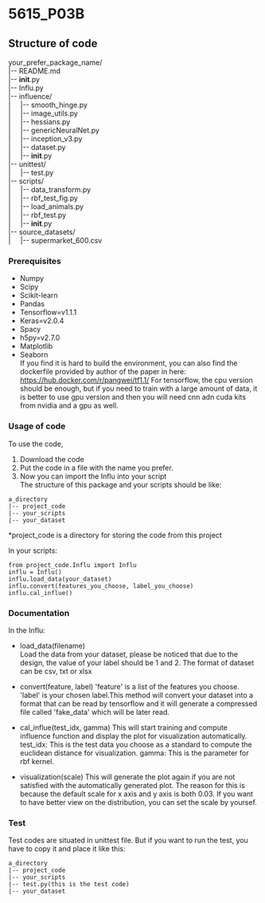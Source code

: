 # 5615_P03B

## Structure of code
your_prefer_package_name/<br/>
|-- README.md<br/>
|-- __init__.py<br/>
|-- Influ.py<br/>
|-- influence/<br/>
|&nbsp;&nbsp;&nbsp;&nbsp; |-- smooth_hinge.py<br/>
|&nbsp;&nbsp;&nbsp;&nbsp;   |-- image_utils.py<br/>
|&nbsp;&nbsp;&nbsp;&nbsp;   |-- hessians.py<br/>
|&nbsp;&nbsp;&nbsp;&nbsp;   |-- genericNeuralNet.py<br/>
|&nbsp;&nbsp;&nbsp;&nbsp;   |-- inception_v3.py<br/>
|&nbsp;&nbsp;&nbsp;&nbsp;   |-- dataset.py<br/>
|&nbsp;&nbsp;&nbsp;&nbsp;   |-- __init__.py<br/>
|-- unittest/<br/>
|&nbsp;&nbsp;&nbsp;&nbsp;   |-- test.py<br/>
|-- scripts/<br/>
|&nbsp;&nbsp;&nbsp;&nbsp;   |-- data_transform.py<br/>
|&nbsp;&nbsp;&nbsp;&nbsp;   |-- rbf_test_fig.py<br/>
|&nbsp;&nbsp;&nbsp;&nbsp;   |-- load_animals.py<br/>
|&nbsp;&nbsp;&nbsp;&nbsp;   |-- rbf_test.py<br/>
|&nbsp;&nbsp;&nbsp;&nbsp;   |-- __init__.py<br/>
|-- source_datasets/<br/>
|&nbsp;&nbsp;&nbsp;&nbsp;   |-- supermarket_600.csv<br/>

### Prerequisites
+ Numpy
+ Scipy
+ Scikit-learn
+ Pandas
+ Tensorflow=v1.1.1
+ Keras=v2.0.4
+ Spacy
+ h5py=v2.7.0
+ Matplotlib
+ Seaborn<br/>
If you find it is hard to build the environment, you can also find the dockerfile provided by author of the paper in here: https://hub.docker.com/r/pangwei/tf1.1/
For tensorflow, the cpu version should be enough, but if you need to train with a large amount of data, it is better to use gpu version and then you will need cnn adn cuda kits from nvidia and a gpu as well.

### Usage of code
To use the code,<br/> 
1. Download the code
2. Put the code in a file with the name you prefer.
3. Now you can import the Influ into your script<br/>
The structure of this package and your scripts should be like:
```
a_directory
|-- project_code
|-- your_scripts
|-- your_dataset
```
*project_code is a directory for storing the code from this project

In your scripts:
```
from project_code.Influ import Influ
influ = Influ()
influ.load_data(your_dataset)
influ.convert(features_you_choose, label_you_choose)
influ.cal_influe()
```

### Documentation
In the Influ:
+ load_data(filename)<br/>
Load the data from your dataset, please be noticed that due to the design, the value of your label should be 1 and 2.
The format of dataset can be csv, txt or xlsx

+ convert(feature, label)
'feature' is a list of the features you choose. 'label' is your chosen label.This method will convert your dataset into a format that can be read by tensorflow and it will generate a compressed file called 'fake_data' which will be later read.

+ cal_influe(test_idx, gamma)
This will start training and compute influence function and display the plot for visualization automatically.
test_idx: This is the test data you choose as a standard to compute the euclidean distance for visualization.
gamma: This is the parameter for rbf kernel.

+ visualization(scale)
This will generate the plot again if you are not satisfied with the automatically generated plot. The reason for this is because the default scale for x axis and y axis is both 0.03. If you want to have better view on the distribution, you can set the scale by yoursef.

### Test
Test codes are situated in unittest file. But if you want to run the test, you have to copy it and place it like this:
```
a_directory
|-- project_code
|-- your_scripts
|-- test.py(this is the test code)
|-- your_dataset
```

